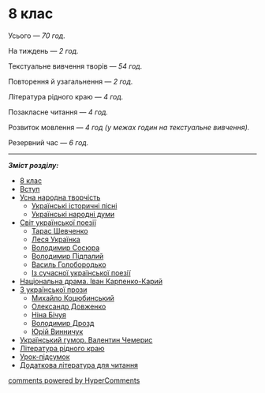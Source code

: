 <div id="hypercomments_widget" class="js-hypercomments-widget invisible"></div>

# 8 клас

Усього — <i>70 год.</i> 

На тиждень — <i>2 год.</i> 

Текстуальне вивчення творів — <i>54 год.</i> 

Повторення й узагальнення — <i>2 год.</i> 

Література рідного краю — <i>4 год.</i> 

Позакласне читання — <i>4 год.</i> 

Розвиток мовлення — <i>4 год (у межах годин на текстуальне вивчення).</i>

Резервний час — <i>6 год.</i>

<hr>

<b><i>Зміст розділу:</i></b>

<ul type="disc">
    <li><a href="./8_klas.md">8 клас</a></li>
    <li><a href="./vstup.md">Вступ</a></li>
    <li><a href="./usna_narodna_tvorchist.md">Усна народна творчість</a>
        <ul>
            <li><a href="./ukr_ist_pisni.md">Українські історичні пісні</a></li>
            <li><a href="./ukr_narodni_dumy.md">Українські народні думи</a></li>
        </ul>
    </li>
    <li><a href="./svit_ukr_poezii.md">Світ української поезії</a>
        <ul>
            <li><a href="./shevchenko.md">Тарас Шевченко</a></li>
            <li><a href="./ukrayinka.md">Леся Українка</a></li>
            <li><a href="./sosyura.md">Володимир Сосюра</a></li>
            <li><a href="./pidpaluy.md">Володимир Підпалий</a></li>
            <li><a href="./goloborodko.md">Василь Голобородько</a></li>
            <li><a href="./iz_such_ukr_poezii.md">Із сучасної української поезії</a></li>
        </ul>
    </li>
    <li><a href="./nac_drama_ivan_karpenko_karyu.md">Національна драма. Іван Карпенко-Карий</a></li>
    <li><a href="./z_ukr_prozy.md">З української прози</a>
        <ul>
            <li><a href="./kocubynskyu.md">Михайло Коцюбинський</a></li>
            <li><a href="./dovzhenko.md">Олександр Довженко</a></li>
            <li><a href="./bichuya.md">Ніна Бічуя</a></li>
            <li><a href="./drozd.md">Володимир Дрозд</a></li>
            <li><a href="./vynnychuk.md">Юрій Винничук</a></li>
        </ul>
    </li>
    <li><a href="./ukr_humor_chemerys.md">Український гумор. Валентин Чемерис</a></li>
    <li><a href="./literatura_rydnogo_krayu.md">Література рідного краю</a></li>
    <li><a href="./urok_pydsumok.md">Урок-підсумок</a></li>
    <li><a href="./dodatkova_lyteratura.md">Додаткова література для читання</a></li>
    </ul>
    
<div class="js-hypercomments-container">
<a href="http://hypercomments.com" class="hc-link" title="comments widget">comments powered by HyperComments</a>
</div>